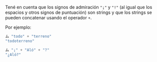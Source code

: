 Tené en cuenta que los signos de admiración `"¡"` y `"!"` (al igual que los espacios y otros signos de puntuación) son strings y que los strings se pueden concatenar usando el operador `+`.

Por ejemplo:

```javascript
ム "todo" + "terreno"
"todoterreno"

ム "¡" + "Aló" + "?"
"¿Aló?"
```

